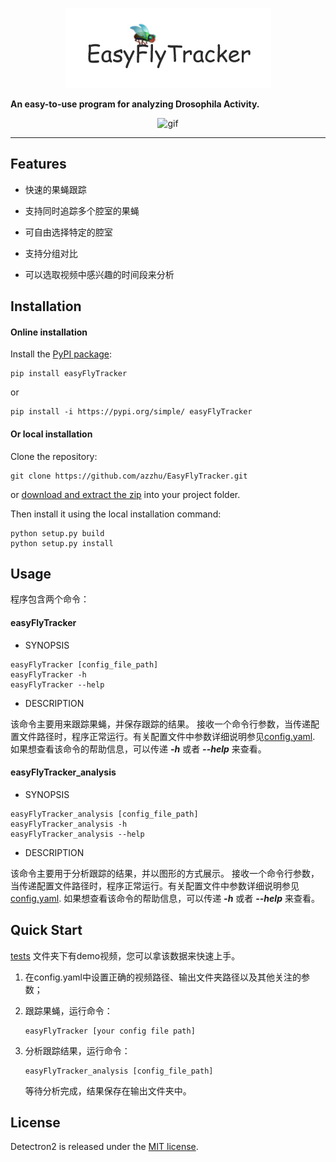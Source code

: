 
<div align='center'>

![logo](imgs/logo.jpg)
</div>


**An easy-to-use program for analyzing Drosophila Activity.**

<div align='center'>

![gif](imgs/gif.gif)
</div>

---

## Features

* 快速的果蝇跟踪

* 支持同时追踪多个腔室的果蝇

* 可自由选择特定的腔室

* 支持分组对比

* 可以选取视频中感兴趣的时间段来分析

## Installation

#### Online installation

Install the [PyPI package](https://pypi.org/project/easyFlyTracker/):

```commandline
pip install easyFlyTracker
```

or

```commandline
pip install -i https://pypi.org/simple/ easyFlyTracker
```

#### Or local installation

Clone the repository:

```commandline
git clone https://github.com/azzhu/EasyFlyTracker.git
```

or [download and extract the zip](https://github.com/azzhu/EasyFlyTracker/archive/master.zip) into your project folder.

Then install it using the local installation command:

```commandline
python setup.py build
python setup.py install
```

## Usage

程序包含两个命令：

#### easyFlyTracker

* SYNOPSIS
```commandline
easyFlyTracker [config_file_path]
easyFlyTracker -h 
easyFlyTracker --help
```

* DESCRIPTION

该命令主要用来跟踪果蝇，并保存跟踪的结果。
接收一个命令行参数，当传递配置文件路径时，程序正常运行。有关配置文件中参数详细说明参见[config.yaml](https://github.com/azzhu/EasyFlyTracker/blob/master/config.yaml).
如果想查看该命令的帮助信息，可以传递 ***-h*** 或者 ***--help*** 来查看。

#### easyFlyTracker_analysis

* SYNOPSIS
```commandline
easyFlyTracker_analysis [config_file_path]
easyFlyTracker_analysis -h 
easyFlyTracker_analysis --help
```

* DESCRIPTION

该命令主要用于分析跟踪的结果，并以图形的方式展示。
接收一个命令行参数，当传递配置文件路径时，程序正常运行。有关配置文件中参数详细说明参见[config.yaml](https://github.com/azzhu/EasyFlyTracker/blob/master/config.yaml).
如果想查看该命令的帮助信息，可以传递 ***-h*** 或者 ***--help*** 来查看。

## Quick Start

[tests](https://github.com/azzhu/EasyFlyTracker/tree/master/tests) 文件夹下有demo视频，您可以拿该数据来快速上手。

1. 在config.yaml中设置正确的视频路径、输出文件夹路径以及其他关注的参数；

2. 跟踪果蝇，运行命令：
    ```commandline
    easyFlyTracker [your config file path]
    ```
3. 分析跟踪结果，运行命令：
    ```commandline
    easyFlyTracker_analysis [config_file_path]
    ```
    等待分析完成，结果保存在输出文件夹中。

## License

Detectron2 is released under the [MIT license](https://github.com/azzhu/EasyFlyTracker/blob/master/LICENSE).